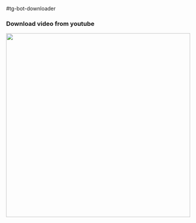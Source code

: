 #tg-bot-downloader
<h3>Download video from youtube</h3>
<img height="500" src="C:\Users\Дольган\Pictures\Saved Pictures\qwAQiwZH1Ss.jpg"/>